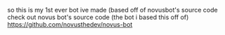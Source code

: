 so this is my 1st ever bot ive made (based off of novusbot's source code
check out novus bot's source code (the bot i based this off of) https://github.com/novusthedev/novus-bot
